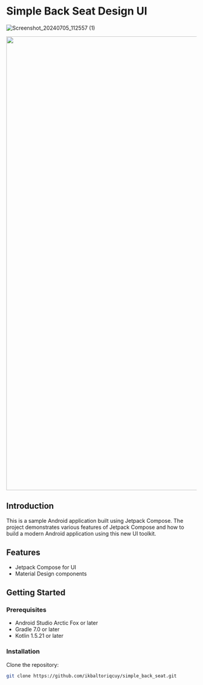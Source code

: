 # Simple Back Seat Design UI

![Screenshot_20240705_112557 (1)](https://github.com/ikbaltoriqcuy/simple_back_seat/assets/55827878/54cd8c0b-f754-42bb-9f12-5fee5f96bc03)

<Img src="https://github.com/ikbaltoriqcuy/simple_back_seat/assets/55827878/54cd8c0b-f754-42bb-9f12-5fee5f96bc03" width ="1200" />

## Introduction

This is a sample Android application built using Jetpack Compose. The project demonstrates various features of Jetpack Compose and how to build a modern Android application using this new UI toolkit.

## Features

- Jetpack Compose for UI
- Material Design components

## Getting Started

### Prerequisites

- Android Studio Arctic Fox or later
- Gradle 7.0 or later
- Kotlin 1.5.21 or later

### Installation

Clone the repository:

```sh
git clone https://github.com/ikbaltoriqcuy/simple_back_seat.git

